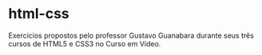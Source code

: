 # html-css
 Exercicios propostos pelo professor Gustavo Guanabara durante seus três cursos de HTML5 e CSS3 no Curso em Vídeo.
